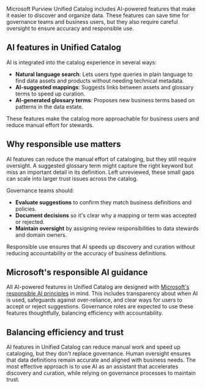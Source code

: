 Microsoft Purview Unified Catalog includes AI-powered features that make it easier to discover and organize data. These features can save time for governance teams and business users, but they also require careful oversight to ensure accuracy and responsible use.

## AI features in Unified Catalog

AI is integrated into the catalog experience in several ways:

- **Natural language search**: Lets users type queries in plain language to find data assets and products without needing technical metadata.
- **AI-suggested mappings**: Suggests links between assets and glossary terms to speed up curation.
- **AI-generated glossary terms**: Proposes new business terms based on patterns in the data estate.

These features make the catalog more approachable for business users and reduce manual effort for stewards.

## Why responsible use matters

AI features can reduce the manual effort of cataloging, but they still require oversight. A suggested glossary term might capture the right keyword but miss an important detail in its definition. Left unreviewed, these small gaps can scale into larger trust issues across the catalog.

Governance teams should:

- **Evaluate suggestions** to confirm they match business definitions and policies.
- **Document decisions** so it's clear why a mapping or term was accepted or rejected.
- **Maintain oversight** by assigning review responsibilities to data stewards and domain owners.

Responsible use ensures that AI speeds up discovery and curation without reducing accountability or the accuracy of business definitions.

## Microsoft's responsible AI guidance

All AI-powered features in Unified Catalog are designed with [Microsoft's responsible AI principles](https://www.microsoft.com/ai/responsible-ai) in mind. This includes transparency about when AI is used, safeguards against over-reliance, and clear ways for users to accept or reject suggestions. Governance roles are expected to use these features thoughtfully, balancing efficiency with accountability.

## Balancing efficiency and trust

AI features in Unified Catalog can reduce manual work and speed up cataloging, but they don't replace governance. Human oversight ensures that data definitions remain accurate and aligned with business needs. The most effective approach is to use AI as an assistant that accelerates discovery and curation, while relying on governance processes to maintain trust.
